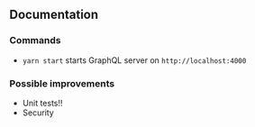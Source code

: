 ## Documentation

### Commands

* `yarn start` starts GraphQL server on `http://localhost:4000`

### Possible improvements

* Unit tests!!
* Security